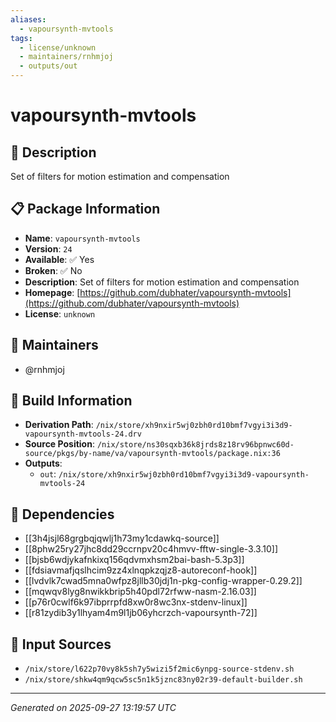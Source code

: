 ```yaml
---
aliases:
  - vapoursynth-mvtools
tags:
  - license/unknown
  - maintainers/rnhmjoj
  - outputs/out
---
```


# vapoursynth-mvtools

## 📝 Description

Set of filters for motion estimation and compensation

## 📋 Package Information

- **Name**: `vapoursynth-mvtools`
- **Version**: `24`
- **Available**: ✅ Yes
- **Broken**: ✅ No
- **Description**: Set of filters for motion estimation and compensation
- **Homepage**: [https://github.com/dubhater/vapoursynth-mvtools](https://github.com/dubhater/vapoursynth-mvtools)
- **License**: `unknown`
## 👥 Maintainers

- @rnhmjoj


## 🔧 Build Information

- **Derivation Path**: `/nix/store/xh9nxir5wj0zbh0rd10bmf7vgyi3i3d9-vapoursynth-mvtools-24.drv`
- **Source Position**: `/nix/store/ns30sqxb36k8jrds8z18rv96bpnwc60d-source/pkgs/by-name/va/vapoursynth-mvtools/package.nix:36`
- **Outputs**:
  - `out`:  `/nix/store/xh9nxir5wj0zbh0rd10bmf7vgyi3i3d9-vapoursynth-mvtools-24`

## 🔗 Dependencies

- [[3h4jsjl68grgbqjqwlj1h73my1cdawkq-source]]
- [[8phw25ry27jhc8dd29ccrnpv20c4hmvv-fftw-single-3.3.10]]
- [[bjsb6wdjykafnkixq156qdvmxhsm2bai-bash-5.3p3]]
- [[fdsiavmafjqslhcim9zz4xlnqpkzqjz8-autoreconf-hook]]
- [[lvdvlk7cwad5mna0wfpz8jllb30jdj1n-pkg-config-wrapper-0.29.2]]
- [[mqwqv8lyg8nwikkbrip5h40pdl72rfww-nasm-2.16.03]]
- [[p76r0cwlf6k97ibprrpfd8xw0r8wc3nx-stdenv-linux]]
- [[r81zydib3y1lhyam4m9l1jb06yhcrzch-vapoursynth-72]]

## 📁 Input Sources

- `/nix/store/l622p70vy8k5sh7y5wizi5f2mic6ynpg-source-stdenv.sh`
- `/nix/store/shkw4qm9qcw5sc5n1k5jznc83ny02r39-default-builder.sh`

---
*Generated on 2025-09-27 13:19:57 UTC*
